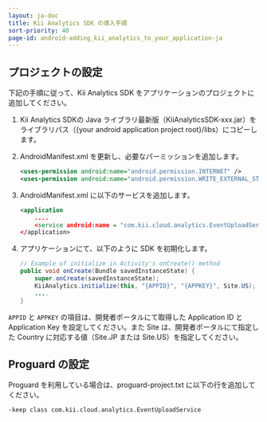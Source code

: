 ```yaml
---
layout: ja-doc
title: Kii Analytics SDK の導入手順
sort-priority: 40
page-id: android-adding_kii_analytics_to_your_application-ja
---
```

## プロジェクトの設定

下記の手順に従って、Kii Analytics SDK をアプリケーションのプロジェクトに追加してください。

1. Kii Analytics SDKの Java ライブラリ最新版（KiiAnalyticsSDK-xxx.jar）をライブラリパス（{your android application project root}/libs）にコピーします。
2. AndroidManifest.xml を更新し、必要なパーミッションを追加します。

    ```xml
    <uses-permission android:name="android.permission.INTERNET" />
    <uses-permission android:name="android.permission.WRITE_EXTERNAL_STORAGE" />
    ```

3. AndroidManifest.xml に以下のサービスを追加します。

    ```xml
    <application
        ....
        <service android:name = "com.kii.cloud.analytics.EventUploadService" />
    </application>
    ```

4. アプリケーションにて、以下のように SDK を初期化します。

    ```java
    // Example of initialize in Activity's onCreate() method 
    public void onCreate(Bundle savedInstanceState) { 
        super.onCreate(savedInstanceState); 
        KiiAnalytics.initialize(this, "{APPID}", "{APPKEY}", Site.US);
        ....
    }
    ```

`APPID` と `APPKEY` の項目は、開発者ポータルにて取得した Application ID と Application Key を設定してください。また Site は、開発者ポータルにて指定した Country に対応する値（Site.JP または Site.US）を指定してください。

## Proguard の設定

Proguard を利用している場合は、proguard-project.txt に以下の行を追加してください。

```
-keep class com.kii.cloud.analytics.EventUploadService
```
